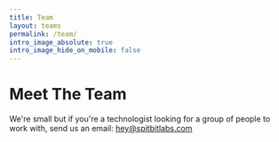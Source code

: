 ```yaml
---
title: Team
layout: teams
permalink: /team/
intro_image_absolute: true
intro_image_hide_on_mobile: false
---
```


# Meet The Team

We're small but if you're a technologist looking for a group of people to work
with, send us an email: hey@spitbitlabs.com

